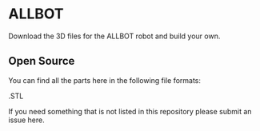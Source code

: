 # ALLBOT
Download the 3D files for the ALLBOT robot and build your own.

## Open Source

You can find all the  parts here in the following file formats:

.STL

If you need something that is not listed in this repository please submit an issue here.
